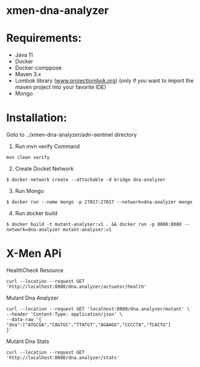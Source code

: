 # xmen-dna-analyzer


# Requirements:

- Java 11
- Docker
- Docker-comppose
- Maven 3.x
- Lombok library (www.projectlombok.org) (only if you want to import the maven project into your favorite IDE)
- Mongo

# Installation:

Goto to ../xmen-dna-analyzer/adn-sentinel directory

1. Run mvn verify Command
```
mvn clean verify 
```
2. Create Docket Network
```
$ docker network create --attachable -d bridge dna-analyzer
```
3. Run Mongo
```
$ docker run --name mongo -p 27017:27017 --network=dna-analyzer mongo
```
4. Run docker build

```
$ docker build -t mutant-analyser:v1 . && docker run -p 8080:8080 --network=dna-analyzer mutant-analyser:v1
```


# X-Men APi 

HealthCheck Resource

```
curl --location --request GET 'http://localhost:8080/dna.analyzer/actuator/health'
```

Mutant Dna Analyzer

```
curl --location --request GET 'localhost:8080/dna.analyzer/mutant' \
--header 'Content-Type: application/json' \
--data-raw '{
"dna":["ATGCGA","CAGTGC","TTATGT","AGAAGG","CCCCTA","TCACTG"]
}'
```

Mutant Dna Stats
```
curl --location --request GET 'http://localhost:8080/dna.analyzer/stats'
```

